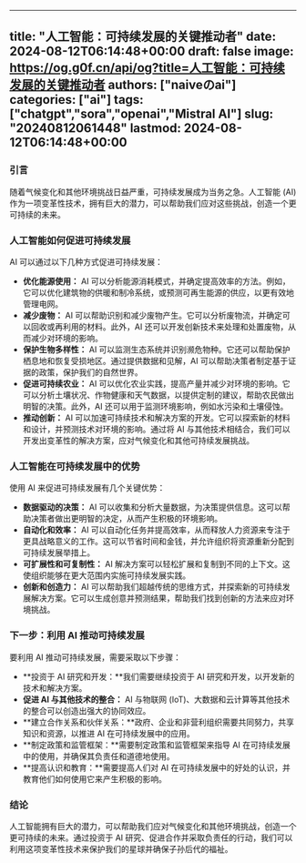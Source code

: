 
---
title: "人工智能：可持续发展的关键推动者"
date: 2024-08-12T06:14:48+00:00
draft: false
image: https://og.g0f.cn/api/og?title=人工智能：可持续发展的关键推动者
authors: ["naiveのai"]
categories: ["ai"]
tags: ["chatgpt","sora","openai","Mistral AI"]
slug: "20240812061448"
lastmod: 2024-08-12T06:14:48+00:00
---
### 引言

随着气候变化和其他环境挑战日益严重，可持续发展成为当务之急。人工智能 (AI) 作为一项变革性技术，拥有巨大的潜力，可以帮助我们应对这些挑战，创造一个更可持续的未来。

### 人工智能如何促进可持续发展

AI 可以通过以下几种方式促进可持续发展：

- **优化能源使用：** AI 可以分析能源消耗模式，并确定提高效率的方法。例如，它可以优化建筑物的供暖和制冷系统，或预测可再生能源的供应，以更有效地管理电网。
- **减少废物：** AI 可以帮助识别和减少废物产生。它可以分析废物流，并确定可以回收或再利用的材料。此外，AI 还可以开发创新技术来处理和处置废物，从而减少对环境的影响。
- **保护生物多样性：** AI 可以监测生态系统并识别濒危物种。它还可以帮助保护栖息地和恢复受损地区。通过提供数据和见解，AI 可以帮助决策者制定基于证据的政策，保护我们的自然世界。
- **促进可持续农业：** AI 可以优化农业实践，提高产量并减少对环境的影响。它可以分析土壤状况、作物健康和天气数据，以提供定制的建议，帮助农民做出明智的决策。此外，AI 还可以用于监测环境影响，例如水污染和土壤侵蚀。
- **推动创新：** AI 可以加速可持续技术和解决方案的开发。它可以探索新的材料和设计，并预测技术对环境的影响。通过将 AI 与其他技术相结合，我们可以开发出变革性的解决方案，应对气候变化和其他可持续发展挑战。

### 人工智能在可持续发展中的优势

使用 AI 来促进可持续发展有几个关键优势：

- **数据驱动的决策：** AI 可以收集和分析大量数据，为决策提供信息。这可以帮助决策者做出更明智的决定，从而产生积极的环境影响。
- **自动化和效率：** AI 可以自动化任务并提高效率，从而释放人力资源来专注于更具战略意义的工作。这可以节省时间和金钱，并允许组织将资源重新分配到可持续发展举措上。
- **可扩展性和可复制性：** AI 解决方案可以轻松扩展和复制到不同的上下文。这使组织能够在更大范围内实施可持续发展实践。
- **创新和创造力：** AI 可以帮助我们超越传统的思维方式，并探索新的可持续发展解决方案。它可以生成创意并预测结果，帮助我们找到创新的方法来应对环境挑战。

### 下一步：利用 AI 推动可持续发展

要利用 AI 推动可持续发展，需要采取以下步骤：

- **投资于 AI 研究和开发：**我们需要继续投资于 AI 研究和开发，以开发新的技术和解决方案。
- **促进 AI 与其他技术的整合：** AI 与物联网 (IoT)、大数据和云计算等其他技术的整合可以创造出强大的协同效应。
- **建立合作关系和伙伴关系：**政府、企业和非营利组织需要共同努力，共享知识和资源，以推进 AI 在可持续发展中的应用。
- **制定政策和监管框架：**需要制定政策和监管框架来指导 AI 在可持续发展中的使用，并确保其负责任和道德地使用。
- **提高认识和教育：**需要提高人们对 AI 在可持续发展中的好处的认识，并教育他们如何使用它来产生积极的影响。

### 结论

人工智能拥有巨大的潜力，可以帮助我们应对气候变化和其他环境挑战，创造一个更可持续的未来。通过投资于 AI 研究、促进合作并采取负责任的行动，我们可以利用这项变革性技术来保护我们的星球并确保子孙后代的福祉。